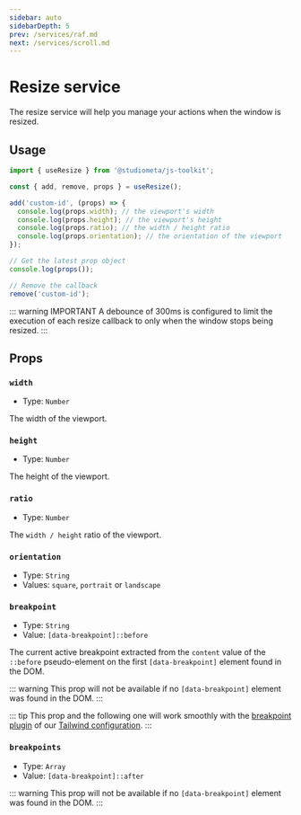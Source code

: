 ```yaml
---
sidebar: auto
sidebarDepth: 5
prev: /services/raf.md
next: /services/scroll.md
---
```


# Resize service

The resize service will help you manage your actions when the window is resized.

## Usage

```js
import { useResize } from '@studiometa/js-toolkit';

const { add, remove, props } = useResize();

add('custom-id', (props) => {
  console.log(props.width); // the viewport's width
  console.log(props.height); // the viewport's height
  console.log(props.ratio); // the width / height ratio
  console.log(props.orientation); // the orientation of the viewport
});

// Get the latest prop object
console.log(props());

// Remove the callback
remove('custom-id');
```

::: warning IMPORTANT
A debounce of 300ms is configured to limit the execution of each resize callback to only when the window stops being resized.
:::

## Props

### `width`

- Type: `Number`

The width of the viewport.

### `height`

- Type: `Number`

The height of the viewport.

### `ratio`

- Type: `Number`

The `width / height` ratio of the viewport.

### `orientation`

- Type: `String`
- Values: `square`, `portrait` or `landscape`

### `breakpoint`

- Type: `String`
- Value: `[data-breakpoint]::before`

The current active breakpoint extracted from the `content` value of the `::before` pseudo-element on the first `[data-breakpoint]` element found in the DOM.

::: warning
This prop will not be available if no `[data-breakpoint]` element was found in the DOM.
:::

::: tip
This prop and the following one will work smoothly with the [breakpoint plugin](https://tailwind-config.meta.fr/plugins/breakpoint.html) of our [Tailwind configuration](https://tailwind-config.meta.fr/).
:::

### `breakpoints`

- Type: `Array`
- Value: `[data-breakpoint]::after`

::: warning
This prop will not be available if no `[data-breakpoint]` element was found in the DOM.
:::
